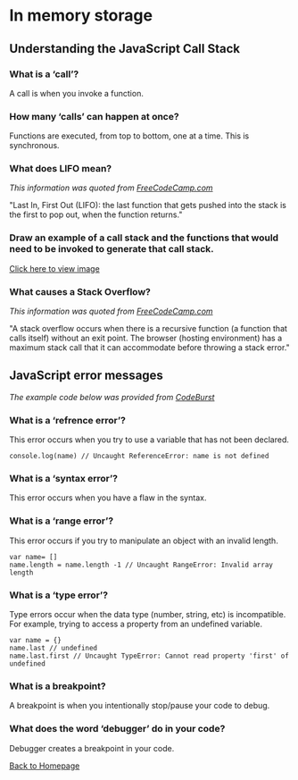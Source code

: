 # In memory storage

## Understanding the JavaScript Call Stack

### What is a ‘call’?
A call is when you invoke a function. 

### How many ‘calls’ can happen at once?
Functions are executed, from top to bottom, one at a time. This is synchronous.

### What does LIFO mean?
*This information was quoted from [FreeCodeCamp.com](https://www.freecodecamp.org/news/understanding-the-javascript-call-stack-861e41ae61d4/)*

"Last In, First Out (LIFO): the last function that gets pushed into the stack is the first to pop out, when the function returns."

### Draw an example of a call stack and the functions that would need to be invoked to generate that call stack.

[Click here to view image](./assets/callStack.png)

### What causes a Stack Overflow?
*This information was quoted from [FreeCodeCamp.com](https://www.freecodecamp.org/news/understanding-the-javascript-call-stack-861e41ae61d4/)*

"A stack overflow occurs when there is a recursive function (a function that calls itself) without an exit point. The browser (hosting environment) has a maximum stack call that it can accommodate before throwing a stack error."

## JavaScript error messages
*The example code below was provided from [CodeBurst](https://codeburst.io/javascript-error-messages-debugging-d23f84f0ae7c)*

### What is a ‘refrence error’?
This error occurs when you try to use a variable that has not been declared. 

```
console.log(name) // Uncaught ReferenceError: name is not defined
```

### What is a ‘syntax error’?
This error occurs when you have a flaw in the syntax. 

### What is a ‘range error’?
This error occurs if you try to manipulate an object with an invalid length. 

```
var name= []
name.length = name.length -1 // Uncaught RangeError: Invalid array length
```

### What is a ‘type error’?
Type errors occur when the data type (number, string, etc) is incompatible. For example, trying to access a property from an undefined variable.

```
var name = {}
name.last // undefined
name.last.first // Uncaught TypeError: Cannot read property 'first' of undefined
```

### What is a breakpoint?
A breakpoint is when you intentionally stop/pause your code to debug.

### What does the word ‘debugger’ do in your code?
Debugger creates a breakpoint in your code. 

[Back to Homepage](../README.md)
